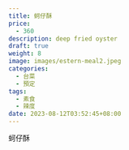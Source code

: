 ```yaml
---
title: 蚵仔酥
price:
  - 360
description: deep fried oyster
draft: true
weight: 8
image: images/estern-meal2.jpeg
categories:
  - 台菜
  - 預定
tags:
  - 素食
  - 辣度
date: 2023-08-12T03:52:45+08:00
---
```

蚵仔酥